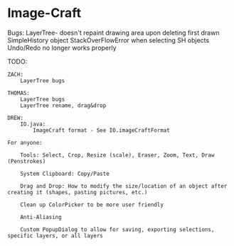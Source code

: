 Image-Craft
===========

Bugs:
	LayerTree-  doesn't repaint drawing area upon deleting first drawn SimpleHistory object
				StackOverFlowError when selecting SH objects
				Undo/Redo no longer works properly

TODO:

	ZACH:
		LayerTree bugs

	THOMAS: 
		LayerTree bugs
		LayerTree rename, drag&drop

	DREW: 
		IO.java:
			ImageCraft format - See IO.imageCraftFormat

	For anyone:
			
		Tools: Select, Crop, Resize (scale), Eraser, Zoom, Text, Draw (Penstrokes)

		System Clipboard: Copy/Paste

		Drag and Drop: How to modify the size/location of an object after creating it (shapes, pasting pictures, etc.)

		Clean up ColorPicker to be more user friendly

		Anti-Aliasing
		
		Custom PopupDialog to allow for saving, exporting selections, specific layers, or all layers